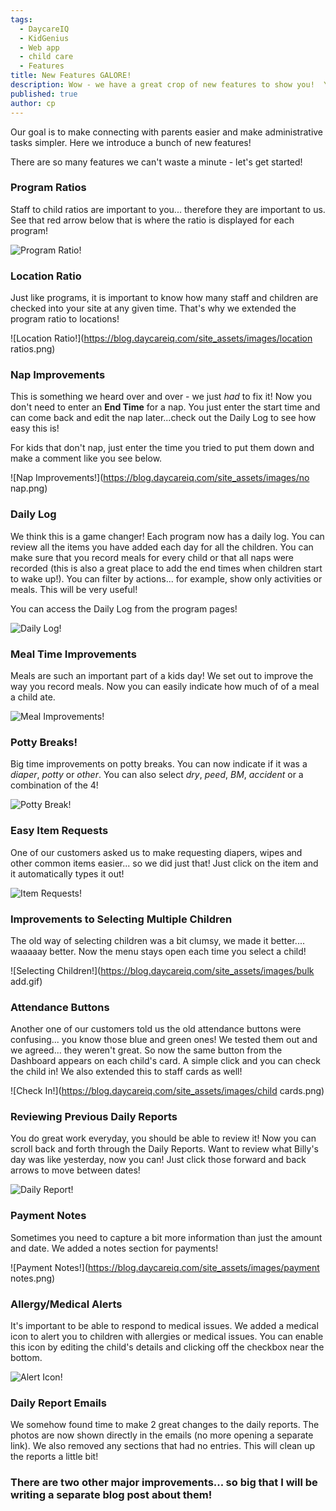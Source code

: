 ```yaml
---
tags:
  - DaycareIQ
  - KidGenius
  - Web app
  - child care
  - Features
title: New Features GALORE!
description: Wow - we have a great crop of new features to show you!  You will be amazed!
published: true
author: cp
---
```

Our goal is to make connecting with parents easier and make administrative tasks simpler.  Here we introduce a bunch of new features!

There are so many features we can't waste a minute - let's get started! 

### Program Ratios

Staff to child ratios are important to you... therefore they are important to us.  See that red arrow below that is where the ratio is displayed for each program!

![Program Ratio!](https://blog.daycareiq.com/site_assets/images/ratios.png)

### Location Ratio

Just like programs, it is important to know how many staff and children are checked into your site at any given time.  That's why we extended the program ratio to locations!

![Location Ratio!](https://blog.daycareiq.com/site_assets/images/location ratios.png)


### Nap Improvements

This is something we heard over and over - we just *had* to fix it!  Now you don't need to enter an **End Time** for a nap.  You just enter the start time and can come back and edit the nap later...check out the Daily Log to see how easy this is!

For kids that don't nap, just enter the time you tried to put them down and make a comment like you see below.

![Nap Improvements!](https://blog.daycareiq.com/site_assets/images/no nap.png)

### Daily Log

We think this is a game changer!  Each program now has a daily log.  You can review all the items you have added each day for all the children.  You can make sure that you record meals for every child or that all naps were recorded (this is also a great place to add the end times when children start to wake up!).  You can filter by actions... for example, show only activities or meals.  This will be very useful! 

You can access the Daily Log from the program pages!

![Daily Log!](https://blog.daycareiq.com/site_assets/images/Daily_activity_log.png)

### Meal Time Improvements

Meals are such an important part of a kids day!  We set out to improve the way you record meals.  Now you can easily indicate how much of of a meal a child ate.

![Meal Improvements!](https://blog.daycareiq.com/site_assets/images/meal.png)

### Potty Breaks!

Big time improvements on potty breaks.  You can now indicate if it was a *diaper*, *potty* or *other*.  You can also select *dry*, *peed*, *BM*, *accident* or a combination of the 4!

![Potty Break!](https://blog.daycareiq.com/site_assets/images/potty_break.gif)

### Easy Item Requests

One of our customers asked us to make requesting diapers, wipes and other common items easier... so we did just that!  Just click on the item and it automatically types it out! 

![Item Requests!](https://blog.daycareiq.com/site_assets/images/quick_requests.gif)

### Improvements to Selecting Multiple Children

The old way of selecting children was a bit clumsy, we made it better.... waaaaay better.  Now the menu stays open each time you select a child!

![Selecting Children!](https://blog.daycareiq.com/site_assets/images/bulk add.gif)

### Attendance Buttons

Another one of our customers told us the old attendance buttons were confusing... you know those blue and green ones!  We tested them out and we agreed... they weren't great.  So now the same button from the Dashboard appears on each child's card.  A simple click and you can check the child in!  We also extended this to staff cards as well!

![Check In!](https://blog.daycareiq.com/site_assets/images/child cards.png)

### Reviewing Previous Daily Reports

You do great work everyday, you should be able to review it!  Now you can scroll back and forth through the Daily Reports.  Want to review what Billy's day was like yesterday, now you can!  Just click those forward and back arrows to move between dates!

![Daily Report!](https://blog.daycareiq.com/site_assets/images/daily_report.gif)

### Payment Notes

Sometimes you need to capture a bit more information than just the amount and date.  We added a notes section for payments!

![Payment Notes!](https://blog.daycareiq.com/site_assets/images/payment notes.png)

### Allergy/Medical Alerts

It's important to be able to respond to medical issues.  We added a medical icon to alert you to children with allergies or medical issues.  You can enable this icon by editing the child's details and clicking off the checkbox near the bottom.

![Alert Icon!](https://blog.daycareiq.com/site_assets/images/allergy.png)

### Daily Report Emails

We somehow found time to make 2 great changes to the daily reports.  The photos are now shown directly in the emails (no more opening a separate link).  We also removed any sections that had no entries.  This will clean up the reports a little bit!

### There are two other major improvements... so big that I will be writing a separate blog post about them!
